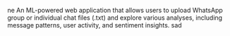 ne
An ML-powered web application that allows users to upload WhatsApp group or individual chat files (.txt) and explore various analyses, including message patterns, user activity, and sentiment insights.
sad
